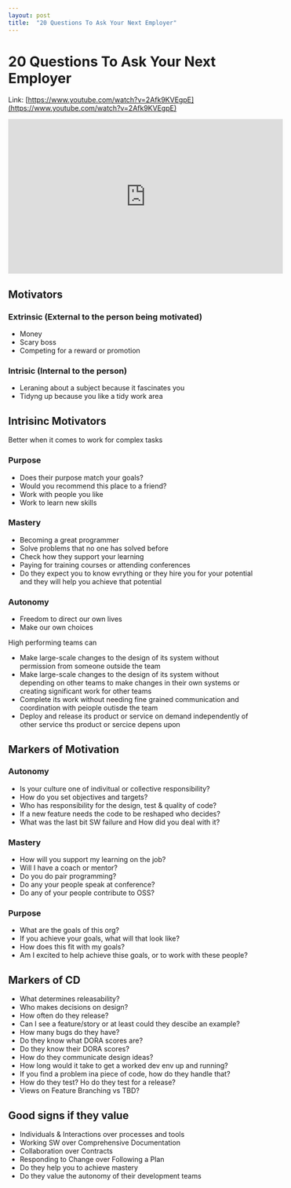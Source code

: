 ```yaml
---
layout: post
title:  "20 Questions To Ask Your Next Employer"
---
```


# 20 Questions To Ask Your Next Employer

Link: [https://www.youtube.com/watch?v=2Afk9KVEgpE](https://www.youtube.com/watch?v=2Afk9KVEgpE)

<iframe width="560" height="315" src="https://www.youtube.com/embed/2Afk9KVEgpE" title="YouTube video player" frameborder="0" allow="accelerometer; autoplay; clipboard-write; encrypted-media; gyroscope; picture-in-picture" allowfullscreen></iframe>

## Motivators

### Extrinsic (External to the person being motivated)
- Money
- Scary boss
- Competing for a reward or promotion


### Intrisic (Internal to the person)
- Leraning about a subject because it fascinates you
- Tidyng up because you like a tidy work area

## Intrisinc Motivators
Better when it comes to work for complex tasks

### Purpose
- Does their purpose match your goals?
- Would you recommend this place to a friend?
- Work with people you like
- Work to learn new skills

### Mastery
- Becoming a great programmer
- Solve problems that no one has solved before
- Check how they support your learning
- Paying for training courses or attending conferences
- Do they expect you to know evrything or they hire you for your potential and they will help you achieve that potential

### Autonomy
- Freedom to direct our own lives
- Make our own choices

High performing teams can
- Make large-scale changes to the design of its system without permission from someone outside the team
- Make large-scale changes to the design of its system without depending on other teams to make changes in their own systems or creating significant work for other teams
- Complete its work without needing fine grained communication and coordination with peiople outisde the team
- Deploy and release its product or service on demand independently of other service ths product or sercice depens upon

## Markers of Motivation

### Autonomy
- Is your culture one of indivitual or collective responsibility?
- How do you set objectives and targets?
- Who has responsibility for the design, test & quality of code?
- If a new feature needs the code to be reshaped who decides?
- What was the last bit SW failure and How did you deal with it?

### Mastery
- How will you support my learning on the job?
- Will I have a coach or mentor?
- Do you do pair programming?
- Do any your people speak at conference?
- Do any of your people contribute to OSS?

### Purpose
- What are the goals of this org?
- If you achieve your goals, what will that look like?
- How does this fit with my goals?
- Am I excited to help achieve thise goals, or to work with these people?

## Markers of CD 
- What determines releasability?
- Who makes decisions on design?
- How often do they release?
- Can I see a feature/story or at least could they descibe an example?
- How many bugs do they have?
- Do they know what DORA scores are?
- Do they know their DORA scores?
- How do they communicate design ideas?
- How long would it take to get a worked dev env up and running?
- If you find a problem ina piece of code, how do they handle that?
- How do they test? Ho do they test for a release?
- Views on Feature Branching vs TBD?

## Good signs if they value
- Individuals & Interactions over processes and tools
- Working SW over Comprehensive Documentation
- Collaboration over Contracts
- Responding to Change over Following a Plan
- Do they help you to achieve mastery
- Do they value the autonomy of their development teams
